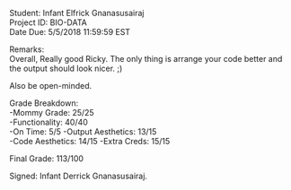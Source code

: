 Student: Infant Elfrick Gnanasusairaj  
Project ID: BIO-DATA  
Date Due: 5/5/2018 11:59:59 EST  

Remarks:  
Overall, Really good Ricky. The only thing is arrange your code better and the output should look nicer. ;)  

Also be open-minded.  

Grade Breakdown:  
-Mommy Grade: 25/25  
-Functionality: 40/40  
-On Time: 5/5
-Output Aesthetics: 13/15  
-Code Aesthetics: 14/15
-Extra Creds: 15/15  


Final Grade: 113/100


Signed: Infant Derrick Gnanasusairaj. 
